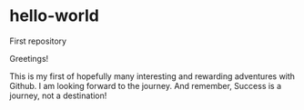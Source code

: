 # hello-world
First repository

Greetings!

This is my first of hopefully many interesting and rewarding adventures with Github.
I am looking forward to the journey.  And remember, Success is a journey, not a destination!

